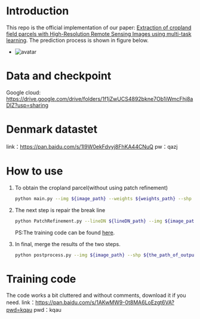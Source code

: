 # Introduction

This repo is the official implementation of our paper: [Extraction of cropland field parcels with High-Resolution Remote Sensing Images using multi-task learning](https://www.tandfonline.com/doi/full/10.1080/22797254.2023.2181874). The prediction process is shown in figure below.

- ![avatar](./images/flowchart.png)

# Data and checkpoint

Google cloud: https://drive.google.com/drive/folders/1f1jZwUCS4892bkne7Ob1iWmcFhj8aDIZ?usp=sharing

# Denmark datastet
link：https://pan.baidu.com/s/1l9W0ekFdvyj8FhKA44CNuQ 
pw：qazj 

# How to use

1. To obtain the cropland parcel(without using patch refinement)

   ```bash
   python main.py --img ${image_path} --weights ${weights_path} --shp ${the_path_of_output_in_shapefile}
   ```

   

2. The next step is repair the break line

   ```bash
   python PatchRefinement.py --lineDN ${lineDN_path} --img ${image_path} --weights ${weights_path}
   ```
   PS:The training code can be found [here](https://github.com/carlesventura/iterative-deep-learning).
   

3. In final, merge the results of the two steps.

   ```bash
   python postprocess.py --img ${image_path} --shp ${the_path_of_output_in_shapefile}
   ```

# Training code
The code works a bit cluttered and without comments, download it if you need.
link：https://pan.baidu.com/s/1AKwMW9-0t8MA6LoEzgt6VA?pwd=kqau 
pwd：kqau 
 
